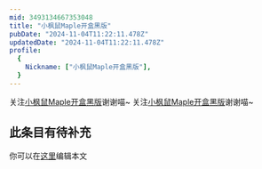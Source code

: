 ```yaml
---
mid: 3493134667353048
title: "小枫鼠Maple开盒黑版"
pubDate: "2024-11-04T11:22:11.478Z"
updatedDate: "2024-11-04T11:22:11.478Z"
profile:
  {
    Nickname: ["小枫鼠Maple开盒黑版"],
  }
---
```


关注[小枫鼠Maple开盒黑版](https://space.bilibili.com/3493134667353048)谢谢喵~ 关注[小枫鼠Maple开盒黑版](https://space.bilibili.com/3493134667353048)谢谢喵~

## 此条目有待补充
你可以在[这里](https://github.com/Yuhanawa/VTuber.ICU/edit/master/src/content/v/小枫鼠Maple开盒黑版/index.md)编辑本文
